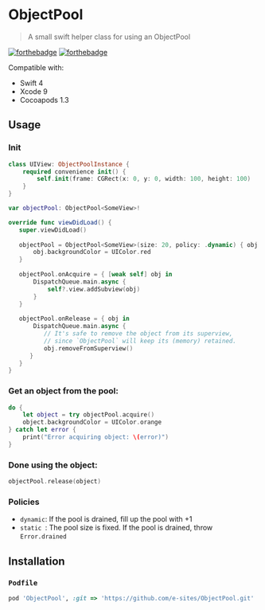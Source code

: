 # ObjectPool
> A small swift helper class for using an ObjectPool

[![forthebadge](http://forthebadge.com/images/badges/made-with-swift.svg)](http://forthebadge.com) [![forthebadge](http://forthebadge.com/images/badges/compatibility-betamax.svg)](http://forthebadge.com)

Compatible with:

- Swift 4
- Xcode 9
- Cocoapods 1.3


## Usage
### Init
```swift
class UIView: ObjectPoolInstance {
    required convenience init() {
        self.init(frame: CGRect(x: 0, y: 0, width: 100, height: 100)
    }
}

var objectPool: ObjectPool<SomeView>!

override func viewDidLoad() {
   super.viewDidLoad()
    
   objectPool = ObjectPool<SomeView>(size: 20, policy: .dynamic) { obj in
       obj.backgroundColor = UIColor.red
   }
   
   objectPool.onAcquire = { [weak self] obj in 
       DispatchQueue.main.async {
           self?.view.addSubview(obj)
       }
   }
   
   objectPool.onRelease = { obj in 
       DispatchQueue.main.async {
	      // It's safe to remove the object from its superview,
	      // since `ObjectPool` will keep its (memory) retained.
          obj.removeFromSuperview()
      }
   }
}
```
### Get an object from the pool:
```swift
do {
    let object = try objectPool.acquire()
    object.backgroundColor = UIColor.orange
} catch let error {
    print("Error acquiring object: \(error)")
}
```

### Done using the object:
```swift
objectPool.release(object)
```

### Policies

- `dynamic`: If the pool is drained, fill up the pool with +1
- `static `: The pool size is fixed. If the pool is drained, throw `Error.drained`

## Installation
### `Podfile`
```ruby
pod 'ObjectPool', :git => 'https://github.com/e-sites/ObjectPool.git'
```
